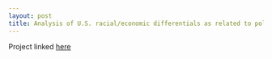 ```yaml
---
layout: post
title: Analysis of U.S. racial/economic differentials as related to police killings
---
```

Project linked [here](https://nbviewer.jupyter.org/github/jeffreycheng3421/jeffreycheng3421.github.io/blob/master/Final_Project_Complete.pdf)
